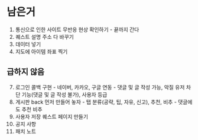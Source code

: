 # 남은거

1. 통신으로 인한 사이트 무반응 현상 확인하기 - 끝까지 간다
2. 퀘스트 설명 주소 다 바꾸기
3. 데이터 넣기
4. 지도에 아이템 좌표 찍기

## 급하지 않음

7. 로그인 콜백 구현 - 네이버, 카카오, 구글 연동 - 댓글 및 글 작성 가능, 악질 유저 차단 기능(댓글 및 글 작성 불가), 사용자 등급
8. 게시판 back 먼저 만들어 놓자 - 탭 분류(공략, 팁, 자유, 신고), 추천, 비추 - 댓글에도 추천 비추
9. 사용자 저장 퀘스트 페이지 만들기
10. 공지 사항
11. 패치 노트
